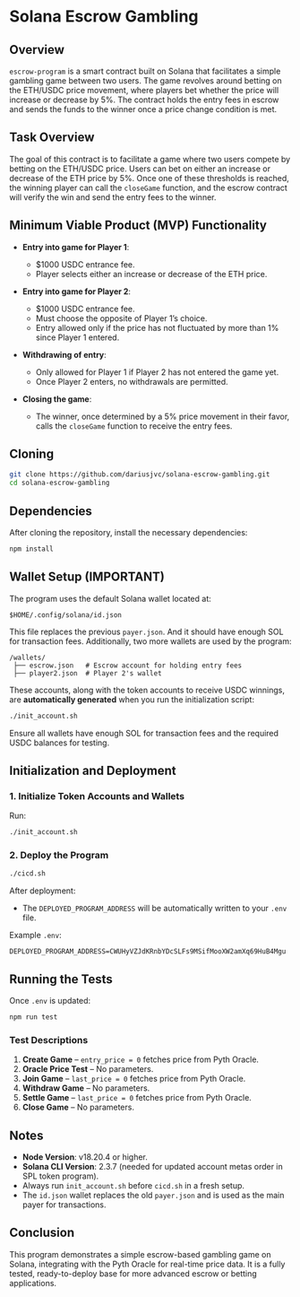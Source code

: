 # Solana Escrow Gambling

## Overview

`escrow-program` is a smart contract built on Solana that facilitates a simple gambling game between two users. The game revolves around betting on the ETH/USDC price movement, where players bet whether the price will increase or decrease by 5%. The contract holds the entry fees in escrow and sends the funds to the winner once a price change condition is met.

## Task Overview

The goal of this contract is to facilitate a game where two users compete by betting on the ETH/USDC price. Users can bet on either an increase or decrease of the ETH price by 5%. Once one of these thresholds is reached, the winning player can call the `closeGame` function, and the escrow contract will verify the win and send the entry fees to the winner.

## Minimum Viable Product (MVP) Functionality

- **Entry into game for Player 1**:
  - $1000 USDC entrance fee.
  - Player selects either an increase or decrease of the ETH price.

- **Entry into game for Player 2**:
  - $1000 USDC entrance fee.
  - Must choose the opposite of Player 1’s choice.
  - Entry allowed only if the price has not fluctuated by more than 1% since Player 1 entered.

- **Withdrawing of entry**:
  - Only allowed for Player 1 if Player 2 has not entered the game yet.
  - Once Player 2 enters, no withdrawals are permitted.

- **Closing the game**:
  - The winner, once determined by a 5% price movement in their favor, calls the `closeGame` function to receive the entry fees.

## Cloning
```bash
git clone https://github.com/dariusjvc/solana-escrow-gambling.git
cd solana-escrow-gambling
```

## Dependencies

After cloning the repository, install the necessary dependencies:
```bash
npm install
```

## Wallet Setup (IMPORTANT)

The program uses the default Solana wallet located at:
```
$HOME/.config/solana/id.json
```
This file replaces the previous `payer.json`. And it should have enough SOL for transaction fees.
Additionally, two more wallets are used by the program:
```
/wallets/
 ├── escrow.json   # Escrow account for holding entry fees
 ├── player2.json  # Player 2's wallet
```

These accounts, along with the token accounts to receive USDC winnings, are **automatically generated** when you run the initialization script:

```bash
./init_account.sh
```

Ensure all wallets have enough SOL for transaction fees and the required USDC balances for testing.

## Initialization and Deployment

### 1. Initialize Token Accounts and Wallets
Run:
```bash
./init_account.sh
```

### 2. Deploy the Program
```bash
./cicd.sh
```
After deployment:
- The `DEPLOYED_PROGRAM_ADDRESS` will be automatically written to your `.env` file.

Example `.env`:
```
DEPLOYED_PROGRAM_ADDRESS=CWUHyVZJdKRnbYDcSLFs9MSifMooXW2amXq69HuB4Mgu
```

## Running the Tests

Once `.env` is updated:
```bash
npm run test
```

### Test Descriptions

1. **Create Game** – `entry_price = 0` fetches price from Pyth Oracle.
2. **Oracle Price Test** – No parameters.
3. **Join Game** – `last_price = 0` fetches price from Pyth Oracle.
4. **Withdraw Game** – No parameters.
5. **Settle Game** – `last_price = 0` fetches price from Pyth Oracle.
6. **Close Game** – No parameters.

## Notes

- **Node Version**: v18.20.4 or higher.
- **Solana CLI Version**: 2.3.7 (needed for updated account metas order in SPL token program).
- Always run `init_account.sh` before `cicd.sh` in a fresh setup.
- The `id.json` wallet replaces the old `payer.json` and is used as the main payer for transactions.

## Conclusion

This program demonstrates a simple escrow-based gambling game on Solana, integrating with the Pyth Oracle for real-time price data. It is a fully tested, ready-to-deploy base for more advanced escrow or betting applications.

